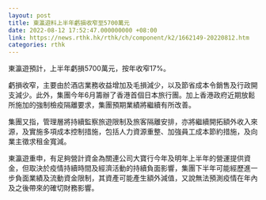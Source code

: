 ```yaml
---
layout: post
title: 東瀛遊料上半年虧損收窄至5700萬元
date: 2022-08-12 17:52:47.000000000 +08:00
link: https://news.rthk.hk/rthk/ch/component/k2/1662149-20220812.htm
categories: rthk
---
```


東瀛遊預計，上半年虧損5700萬元，按年收窄17%。

虧損收窄，主要由於酒店業務收益增加及毛損減少，以及節省成本令銷售及行政開支減少。此外，集團今年6月籌辦了香港首個日本旅行團。加上香港政府近期放鬆所施加的強制檢疫隔離要求，集團預期業績將繼續有所改善。

集團又指，管理層將持續監察旅遊限制及旅客隔離安排，亦將繼續開拓額外收入來源，及實施多項成本控制措施，包括人力資源重整、加強員工成本節約措施，及向業主徵求租金寬減。

東瀛遊重申，有足夠營計資金為關連公司大寶行今年及明年上半年的營運提供資金，但取決於疫情持續時間及經濟活動的持續負面影響，集團下半年可能經歷進一步負面業績及流動資金限制，其資產可能產生額外減值，又說無法預測疫情在年內及之後帶來的確切財務影響。
